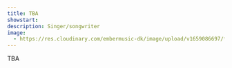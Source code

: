 ```yaml
---
title: TBA
showstart: 
description: Singer/songwriter
image:
  - https://res.cloudinary.com/embermusic-dk/image/upload/v1659086697/favicon_xbg1qp.png
---
```

TBA